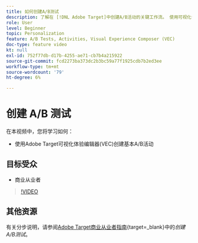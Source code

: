 ```yaml
---
title: 如何创建A/B测试
description: 了解在 [!DNL Adobe Target]中创建A/B活动的关键工作流。 使用可视化体验编辑器(VEC)创建基本A/B活动。
role: User
level: Beginner
topic: Personalization
feature: A/B Tests, Activities, Visual Experience Composer (VEC)
doc-type: feature video
kt: null
exl-id: 752f77db-d17b-4255-ae71-cb7b4a215922
source-git-commit: fcd2273ba373dc2b3bc59a77f1925cdb7b2ed3ee
workflow-type: tm+mt
source-wordcount: '79'
ht-degree: 6%

---
```


# 创建 A/B 测试

在本视频中，您将学习如何：

* 使用Adobe Target可视化体验编辑器(VEC)创建基本A/B活动

## 目标受众

* 商业从业者

>[!VIDEO](https://video.tv.adobe.com/v/30338/?quality=12&captions=chi_hans)

## 其他资源

有关分步说明，请参阅[Adobe Target商业从业者指南](https://experienceleague.adobe.com/docs/target/using/activities/abtest/create/test-create-ab.html?lang=zh-Hans){target=_blank}中的&#x200B;*创建A/B测试*。
